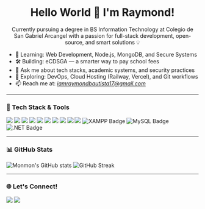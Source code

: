 <h1 align="center">Hello World 👋 I'm Raymond!</h1>

<p align="center">
Currently pursuing a degree in BS Information Technology at Colegio de San Gabriel Arcangel with a passion for full-stack development, open-source, and smart solutions 💡
</p>

- 🌱 Learning: Web Development, Node.js, MongoDB, and Secure Systems  
- 🛠️ Building: eCDSGA — a smarter way to pay school fees  
- 💬 Ask me about tech stacks, academic systems, and security practices  
- 🧠 Exploring: DevOps, Cloud Hosting (Railway, Vercel), and Git workflows  
- 📫 Reach me at: *iamraymondbautista17@gmail.com*

---

### 🧰 Tech Stack & Tools

<p align="left">
  <img src="https://img.shields.io/badge/HTML-E34F26?style=for-the-badge&logo=html5&logoColor=white"/>
  <img src="https://img.shields.io/badge/CSS-1572B6?style=for-the-badge&logo=css3&logoColor=white"/>
  <img src="https://img.shields.io/badge/JavaScript-F7DF1E?style=for-the-badge&logo=javascript&logoColor=black"/>
  <img src="https://img.shields.io/badge/Node.js-339933?style=for-the-badge&logo=nodedotjs&logoColor=white"/>
  <img src="https://img.shields.io/badge/Express.js-000000?style=for-the-badge&logo=express&logoColor=white"/>
  <img src="https://img.shields.io/badge/MongoDB-47A248?style=for-the-badge&logo=mongodb&logoColor=white"/>
  <img src="https://img.shields.io/badge/Git-F05032?style=for-the-badge&logo=git&logoColor=white"/>
  <img src="https://img.shields.io/badge/Railway-0B0D0E?style=for-the-badge&logo=railway&logoColor=white"/>
  <img src="https://img.shields.io/badge/VS_Code-007ACC?style=for-the-badge&logo=visual-studio-code&logoColor=white"/>
  <img src="https://img.shields.io/badge/Vercel-000000?style=for-the-badge&logo=vercel&logoColor=white"/>
  <img src="https://img.shields.io/badge/XAMPP-FB7A24?style=for-the-badge&logo=xampp&logoColor=white" alt="XAMPP Badge"/>
  <img src="https://img.shields.io/badge/MySQL-4479A1?style=for-the-badge&logo=mysql&logoColor=white" alt="MySQL Badge"/>
  <img src="https://img.shields.io/badge/.NET-512BD4?style=for-the-badge&logo=dotnet&logoColor=white" alt=".NET Badge"/>
</p>

---

### 📊 GitHub Stats

<p align="left">
  <img src="https://github-readme-stats.vercel.app/api?username=httpsray&show_icons=true&theme=radical" alt="Monmon's GitHub stats"/>
  <img src="https://streak-stats.demolab.com/?user=httpsray&theme=radical" alt="GitHub Streak"/>
</p>

---

### 🌐 Let's Connect!

<p align="left">
  <a href="https://www.linkedin.com/in/raymond-bautista-4378b4372/"><img src="https://img.shields.io/badge/LinkedIn-blue?style=for-the-badge&logo=linkedin&logoColor=white" /></a>
  <a href="mailto:iamraymondbautista17@gmail.com"><img src="https://img.shields.io/badge/Gmail-D14836?style=for-the-badge&logo=gmail&logoColor=white" /></a>
</p>
